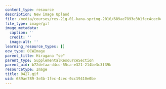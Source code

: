 ```yaml
---
content_type: resource
description: New image Uplaod
file: /media/courses/res-21g-01-kana-spring-2010/689ae7893e3b1fec4cec0cc19410e0be_0427.gif
file_type: image/gif
image_metadata:
  caption: ''
  credit: ''
  image-alt: ''
learning_resource_types: []
ocw_type: OCWImage
parent_title: Hiragana "se"
parent_type: SupplementalResourceSection
parent_uid: b72defaa-d4cc-55ca-e321-214be3c3f39b
resourcetype: Image
title: 0427.gif
uid: 689ae789-3e3b-1fec-4cec-0cc19410e0be
---
```

